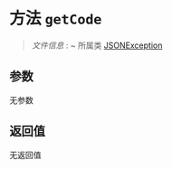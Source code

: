 # 方法 `getCode`

> *文件信息* : ~
> 所属类 [JSONException](../JSONException.md)




## 参数


无参数


## 返回值

无返回值
